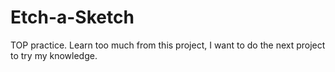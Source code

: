# Etch-a-Sketch
TOP practice.
Learn too much from this project, I want to do the next project to try my knowledge.  
